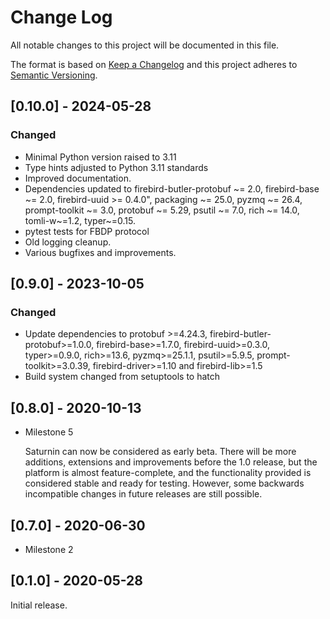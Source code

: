 # Change Log
All notable changes to this project will be documented in this file.

The format is based on [Keep a Changelog](http://keepachangelog.com/)
and this project adheres to [Semantic Versioning](http://semver.org/).

## [0.10.0] - 2024-05-28

### Changed

- Minimal Python version raised to 3.11
- Type hints adjusted to Python 3.11 standards
- Improved documentation.
- Dependencies updated to firebird-butler-protobuf ~= 2.0, firebird-base ~= 2.0,
  firebird-uuid >= 0.4.0", packaging ~= 25.0, pyzmq ~= 26.4, prompt-toolkit ~= 3.0,
  protobuf ~= 5.29, psutil ~= 7.0, rich ~= 14.0, tomli-w~=1.2, typer~=0.15.
- pytest tests for FBDP protocol
- Old logging cleanup.
- Various bugfixes and improvements.

## [0.9.0] - 2023-10-05

### Changed

- Update dependencies to protobuf >=4.24.3, firebird-butler-protobuf>=1.0.0,
  firebird-base>=1.7.0, firebird-uuid>=0.3.0, typer>=0.9.0, rich>=13.6, pyzmq>=25.1.1,
  psutil>=5.9.5, prompt-toolkit>=3.0.39, firebird-driver>=1.10 and firebird-lib>=1.5
- Build system changed from setuptools to hatch

## [0.8.0] - 2020-10-13

- Milestone 5

  Saturnin can now be considered as early beta. There will be more additions, extensions
  and improvements before the 1.0 release, but the platform is almost feature-complete,
  and the functionality provided is considered stable and ready for testing. However, some
  backwards incompatible changes in future releases are still possible.

## [0.7.0] - 2020-06-30

- Milestone 2

## [0.1.0] - 2020-05-28

Initial release.

